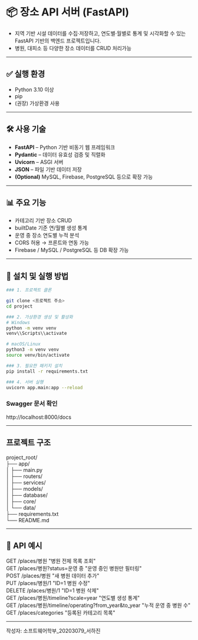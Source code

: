 # 📦 장소 API 서버 (FastAPI)

- 지역 기반 시설 데이터를 수집·저장하고, 연도별·월별로 통계 및 시각화할 수 있는 FastAPI 기반의 백엔드 프로젝트입니다.
- 병원, 대피소 등 다양한 장소 데이터를 CRUD 처리가능

---

## ✅ 실행 환경

- Python 3.10 이상
- pip
- (권장) 가상환경 사용

---

## 🛠️ 사용 기술

- **FastAPI** – Python 기반 비동기 웹 프레임워크  
- **Pydantic** – 데이터 유효성 검증 및 직렬화  
- **Uvicorn** – ASGI 서버  
- **JSON** – 파일 기반 데이터 저장  
- **(Optional)** MySQL, Firebase, PostgreSQL 등으로 확장 가능  

---

## 📊 주요 기능

- 카테고리 기반 장소 CRUD
- builtDate 기준 연/월별 생성 통계
- 운영 중 장소 연도별 누적 분석
- CORS 허용 → 프론트와 연동 가능
- Firebase / MySQL / PostgreSQL 등 DB 확장 가능

---

## 📁 설치 및 실행 방법
```bash
### 1. 프로젝트 클론

git clone <프로젝트 주소>
cd project

### 2. 가상환경 생성 및 활성화
# Windows
python -m venv venv
venv\\Scripts\\activate

# macOS/Linux
python3 -m venv venv
source venv/bin/activate

### 3. 필요한 패키지 설치
pip install -r requirements.txt

### 4. 서버 실행
uvicorn app.main:app --reload
```
### Swagger 문서 확인
http://localhost:8000/docs

---

## 프로젝트 구조
project_root/  
├── app/  
│   ├── main.py  
│   ├── routers/  
│   ├── services/  
│   ├── models/  
│   ├── database/  
│   ├── core/  
│   └── data/  
├── requirements.txt  
└── README.md  

---

## 🔌 API 예시
GET     /places/병원	                                            "병원 전체 목록 조회"  
GET     /places/병원?status=운영 중	                            "운영 중인 병원만 필터링"  
POST	/places/병원	                                            "새 병원 데이터 추가"  
PUT     /places/병원/1	                                        "ID=1 병원 수정"  
DELETE	/places/병원/1	                                        "ID=1 병원 삭제"  
GET	    /places/병원/timeline?scale=year	                        "연도별 생성 통계"  
GET	    /places/병원/timeline/operating?from_year&to_year	    "누적 운영 중 병원 수"  
GET	    /places/categories	                                    "등록된 카테고리 목록"  

---

작성자: 소프트웨어학부_20203079_서하진